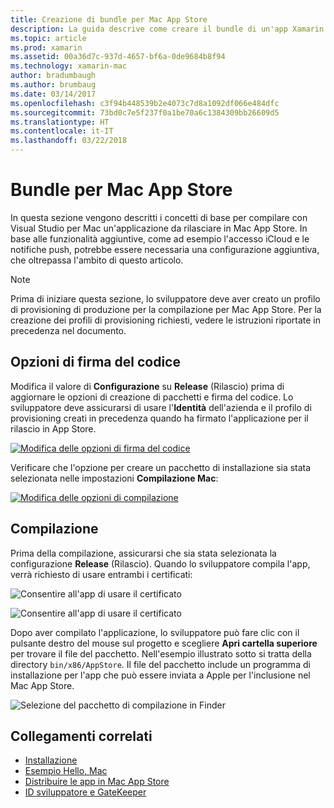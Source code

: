 ```yaml
---
title: Creazione di bundle per Mac App Store
description: La guida descrive come creare il bundle di un'app Xamarin.Mac per la pubblicazione in Mac App Store.
ms.topic: article
ms.prod: xamarin
ms.assetid: 00a36d7c-937d-4657-bf6a-0de9684b8f94
ms.technology: xamarin-mac
author: bradumbaugh
ms.author: brumbaug
ms.date: 03/14/2017
ms.openlocfilehash: c3f94b448539b2e4073c7d8a1092df066e484dfc
ms.sourcegitcommit: 73bd0c7e5f237f0a1be70a6c1384309bb26609d5
ms.translationtype: HT
ms.contentlocale: it-IT
ms.lasthandoff: 03/22/2018
---
```

# <a name="bundle-for-mac-app-store"></a>Bundle per Mac App Store

In questa sezione vengono descritti i concetti di base per compilare con Visual Studio per Mac un'applicazione da rilasciare in Mac App Store. In base alle funzionalità aggiuntive, come ad esempio l'accesso iCloud e le notifiche push, potrebbe essere necessaria una configurazione aggiuntiva, che oltrepassa l'ambito di questo articolo.

> [!NOTE]
> Prima di iniziare questa sezione, lo sviluppatore deve aver creato un profilo di provisioning di produzione per la compilazione per Mac App Store. Per la creazione dei profili di provisioning richiesti, vedere le istruzioni riportate in precedenza nel documento.

## <a name="code-signing-options"></a>Opzioni di firma del codice

Modifica il valore di **Configurazione** su **Release** (Rilascio) prima di aggiornare le opzioni di creazione di pacchetti e firma del codice. Lo sviluppatore deve assicurarsi di usare l'**Identità** dell'azienda e il profilo di provisioning creati in precedenza quando ha firmato l'applicazione per il rilascio in App Store.

 [![Modifica delle opzioni di firma del codice](bundling-images/config02.png "Modifica delle opzioni di firma del codice")](bundling-images/config02-large.png#lightbox)

Verificare che l'opzione per creare un pacchetto di installazione sia stata selezionata nelle impostazioni **Compilazione Mac**:

[![Modifica delle opzioni di compilazione](bundling-images/config03.png "Modifica delle opzioni di compilazione")](bundling-images/config03-large.png#lightbox)

## <a name="build"></a>Compilazione

Prima della compilazione, assicurarsi che sia stata selezionata la configurazione **Release** (Rilascio). Quando lo sviluppatore compila l'app, verrà richiesto di usare entrambi i certificati:

 ![Consentire all'app di usare il certificato](bundling-images/image62.png "Consentire all'app di usare il certificato")

 ![Consentire all'app di usare il certificato](bundling-images/image63.png "Consentire all'app di usare il certificato")

Dopo aver compilato l'applicazione, lo sviluppatore può fare clic con il pulsante destro del mouse sul progetto e scegliere **Apri cartella superiore** per trovare il file del pacchetto. Nell'esempio illustrato sotto si tratta della directory `bin/x86/AppStore`.  Il file del pacchetto include un programma di installazione per l'app che può essere inviata a Apple per l'inclusione nel Mac App Store.

 ![Selezione del pacchetto di compilazione in Finder](bundling-images/image64.png "Selezione del pacchetto di compilazione in Finder")


## <a name="related-links"></a>Collegamenti correlati

- [Installazione](/visualstudio/mac/installation/)
- [Esempio Hello, Mac](~/mac/get-started/hello-mac.md)
- [Distribuire le app in Mac App Store](https://developer.apple.com/devcenter/mac/checklist/)
- [ID sviluppatore e GateKeeper](https://developer.apple.com/resources/developer-id/)
